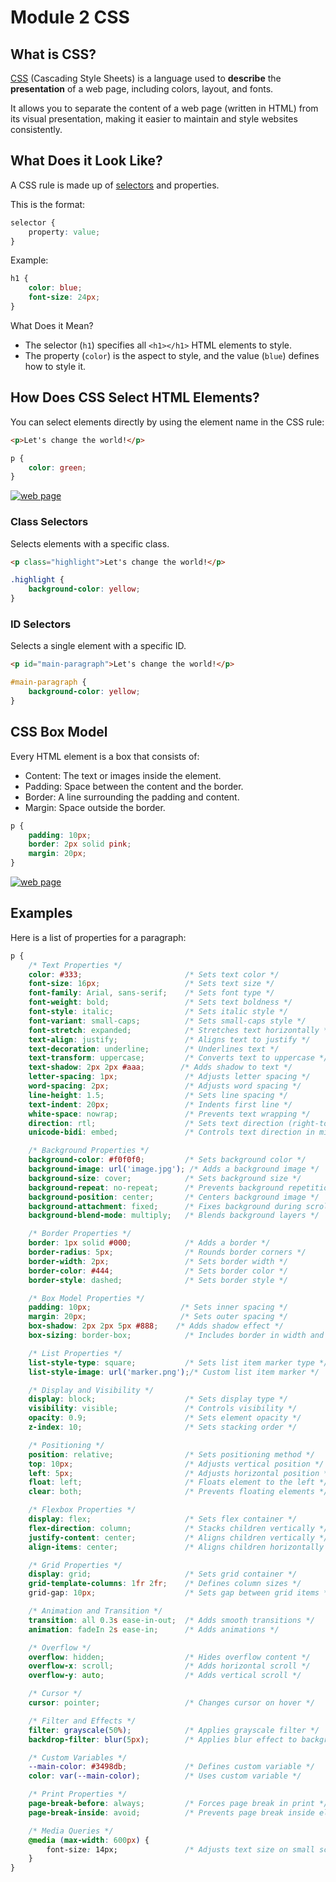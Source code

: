 # Module 2 CSS

## What is CSS?

[CSS](https://developer.mozilla.org/en-US/docs/Web/CSS) (Cascading Style Sheets) is a language used to **describe** the **presentation** of a web page, including colors, layout, and fonts. 

It allows you to separate the content of a web page (written in HTML) from its visual presentation, making it easier to maintain and style websites consistently.

## What Does it Look Like?

A CSS rule is made up of [selectors](https://developer.mozilla.org/en-US/docs/Learn_web_development/Core/Styling_basics/Basic_selectors) and properties.

This is the format:

```css
selector {
    property: value;
}
```

Example:

```css
h1 {
    color: blue;
    font-size: 24px;
}
```

What Does it Mean?
- The selector (`h1`) specifies all `<h1></h1>` HTML elements to style.
- The property (`color`) is the aspect to style, and the value (`blue`) defines how to style it.

## How Does CSS Select HTML Elements?

You can select elements directly by using the element name in the CSS rule:
```html
<p>Let's change the world!</p>
```

```css
p { 
    color: green; 
}
```

[![web page](./art/css_element_selectors.png)](./art/css_element_selectors.png)

### Class Selectors
Selects elements with a specific class.
```html
<p class="highlight">Let's change the world!</p>
```
```css
.highlight { 
    background-color: yellow; 
}
```

### ID Selectors
Selects a single element with a specific ID.
```html
<p id="main-paragraph">Let's change the world!</p>
```
```css
#main-paragraph { 
    background-color: yellow; 
}
```

## CSS Box Model

Every HTML element is a box that consists of:
- Content: The text or images inside the element.
- Padding: Space between the content and the border.
- Border: A line surrounding the padding and content.
- Margin: Space outside the border.
```css
p { 
    padding: 10px;
    border: 2px solid pink;
    margin: 20px; 
}
```
[![web page](./art/box_model.png)](./art/box_model.png)

## Examples

Here is a list of properties for a paragraph:
```css
p {
    /* Text Properties */
    color: #333;                       /* Sets text color */
    font-size: 16px;                   /* Sets text size */
    font-family: Arial, sans-serif;    /* Sets font type */
    font-weight: bold;                 /* Sets text boldness */
    font-style: italic;                /* Sets italic style */
    font-variant: small-caps;          /* Sets small-caps style */
    font-stretch: expanded;            /* Stretches text horizontally */
    text-align: justify;               /* Aligns text to justify */
    text-decoration: underline;        /* Underlines text */
    text-transform: uppercase;         /* Converts text to uppercase */
    text-shadow: 2px 2px #aaa;        /* Adds shadow to text */
    letter-spacing: 1px;               /* Adjusts letter spacing */
    word-spacing: 2px;                 /* Adjusts word spacing */
    line-height: 1.5;                  /* Sets line spacing */
    text-indent: 20px;                 /* Indents first line */
    white-space: nowrap;               /* Prevents text wrapping */
    direction: rtl;                    /* Sets text direction (right-to-left) */
    unicode-bidi: embed;               /* Controls text direction in mixed languages */

    /* Background Properties */
    background-color: #f0f0f0;         /* Sets background color */
    background-image: url('image.jpg'); /* Adds a background image */
    background-size: cover;            /* Sets background size */
    background-repeat: no-repeat;      /* Prevents background repetition */
    background-position: center;       /* Centers background image */
    background-attachment: fixed;      /* Fixes background during scroll */
    background-blend-mode: multiply;   /* Blends background layers */

    /* Border Properties */
    border: 1px solid #000;            /* Adds a border */
    border-radius: 5px;                /* Rounds border corners */
    border-width: 2px;                 /* Sets border width */
    border-color: #444;                /* Sets border color */
    border-style: dashed;              /* Sets border style */

    /* Box Model Properties */
    padding: 10px;                    /* Sets inner spacing */
    margin: 20px;                     /* Sets outer spacing */
    box-shadow: 2px 2px 5px #888;    /* Adds shadow effect */
    box-sizing: border-box;            /* Includes border in width and height */

    /* List Properties */
    list-style-type: square;           /* Sets list item marker type */
    list-style-image: url('marker.png');/* Custom list item marker */

    /* Display and Visibility */
    display: block;                    /* Sets display type */
    visibility: visible;               /* Controls visibility */
    opacity: 0.9;                      /* Sets element opacity */
    z-index: 10;                       /* Sets stacking order */

    /* Positioning */
    position: relative;                /* Sets positioning method */
    top: 10px;                         /* Adjusts vertical position */
    left: 5px;                         /* Adjusts horizontal position */
    float: left;                       /* Floats element to the left */
    clear: both;                       /* Prevents floating elements */

    /* Flexbox Properties */
    display: flex;                     /* Sets flex container */
    flex-direction: column;            /* Stacks children vertically */
    justify-content: center;           /* Aligns children vertically */
    align-items: center;               /* Aligns children horizontally */

    /* Grid Properties */
    display: grid;                     /* Sets grid container */
    grid-template-columns: 1fr 2fr;    /* Defines column sizes */
    grid-gap: 10px;                    /* Sets gap between grid items */

    /* Animation and Transition */
    transition: all 0.3s ease-in-out;  /* Adds smooth transitions */
    animation: fadeIn 2s ease-in;      /* Adds animations */

    /* Overflow */
    overflow: hidden;                  /* Hides overflow content */
    overflow-x: scroll;                /* Adds horizontal scroll */
    overflow-y: auto;                  /* Adds vertical scroll */

    /* Cursor */
    cursor: pointer;                   /* Changes cursor on hover */

    /* Filter and Effects */
    filter: grayscale(50%);            /* Applies grayscale filter */
    backdrop-filter: blur(5px);        /* Applies blur effect to background */

    /* Custom Variables */
    --main-color: #3498db;             /* Defines custom variable */
    color: var(--main-color);          /* Uses custom variable */

    /* Print Properties */
    page-break-before: always;         /* Forces page break in print */
    page-break-inside: avoid;          /* Prevents page break inside element */

    /* Media Queries */
    @media (max-width: 600px) {
        font-size: 14px;               /* Adjusts text size on small screens */
    }
}
```